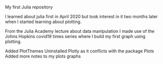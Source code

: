 My first Julia repository

I learned about julia first in April 2020 but took interest in it two months later when I started learning about plotting.

From the Julia Academy lecture about data manipulation I made use of the Johns Hopkins covid19 times series where I build my
first graph using plotting.

Added PlotThemes
Uninstalled Plotly as it conflicts with the package Plots
Added more notes to my plots graphs

